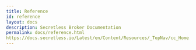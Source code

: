 ```yaml
---
title: Reference
id: reference
layout: docs
description: Secretless Broker Documentation
permalink: docs/reference.html
https://docs.secretless.io/Latest/en/Content/Resources/_TopNav/cc_Home.htm
---
```


